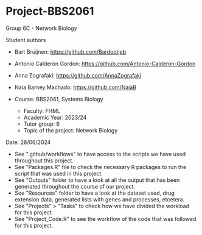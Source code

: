 # Project-BBS2061
Group 6C - Network Biology


Student authors
- Bart Bruijnen: https://github.com/Bardootjeb
- Antonio Calderón Gordon: https://github.com/Antonio-Calderon-Gordon
- Anna Zografaki: https://github.com/AnnaZografaki 
- Naia Barney Machado: https://github.com/NaiaB




- Course: BBS2061, Systems Biology
    - Faculty: FHML							
    - Academic Year: 2023/24
    - Tutor group: 6
    - Topic of the project: Network Biology

Date: 28/06/2024

- See ".github/workflows" to have access to the scripts we have used throughout this project.
- See "Packages.R" file to check the necessary R packages to run the script that was used in this project.
- See "Outputs" folder to have a look at all the output that has been generated throughout the course of our project.
- See "Resources" folder to have a look at the dataset used, drug extension data, generated lists with genes and processes, etcetera.
- See "Projects" > "Tasks" to check how we have divided the workload for this project.
- See "Project_Code.R" to see the workflow of the code that was followed for this project.
